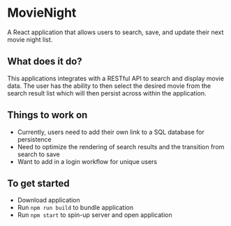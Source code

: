 # MovieNight

A React application that allows users to search, save, and update their next movie night list. 

## What does it do?
This applications integrates with a RESTful API to search and display movie data. The user has the ability to then select the desired movie from the search result list which will then persist across within the application.

## Things to work on
- Currently, users need to add their own link to a SQL database for persistence
- Need to optimize the rendering of search results and the transition from search to save 
- Want to add in a login workflow for unique users

## To get started
- Download application
- Run `npm run build` to bundle application
- Run `npm start` to spin-up server and open application
